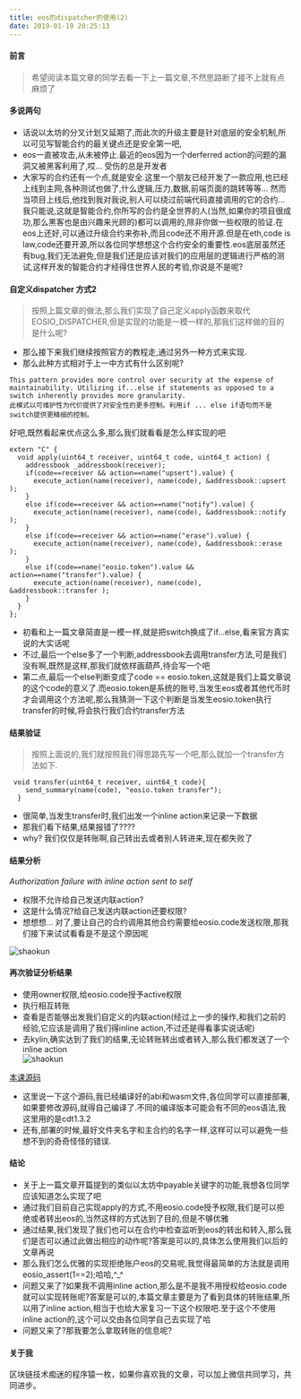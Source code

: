 ```yaml
---
title: eos的dispatcher的使用(2)
date: 2019-01-19 20:25:13
---
```


#### 前言
 > 希望阅读本篇文章的同学去看一下上一篇文章,不然思路断了接不上就有点麻烦了    
 
#### 多说两句
 * 话说以太坊的分叉计划又延期了,而此次的升级主要是针对底层的安全机制,所以可见写智能合约的最关键点还是安全第一吧,
 * eos一直被攻击,从未被停止.最近的eos因为一个derferred action的问题的漏洞又被黑客利用了,哎... 受伤的总是开发者
 * 大家写的合约还有一个点,就是安全.这里一个朋友已经开发了一款应用,也已经上线到主网,各种测试也做了,什么逻辑,压力,数据,前端页面的跳转等等... 然而当项目上线后,他找到我对我说,别人可以绕过前端代码直接调用的它的合约...  我只能说,这就是智能合约,你所写的合约是全世界的人(当然,如果你的项目很成功,那么黑客也是由兴趣来光顾的)都可以调用的,除非你做一些权限的验证.在eos上还好,可以通过升级合约来弥补,而且code还不用开源.但是在eth,code is law,code还要开源,所以各位同学想想这个合约安全的重要性.eos底层虽然还有bug,我们无法避免,但是我们还是应该对我们的应用层的逻辑进行严格的测试,这样开发的智能合约才经得住世界人民的考验,你说是不是呢?

#### 自定义dispatcher 方式2
>按照上篇文章的做法,那么我们实现了自己定义apply函数来取代EOSIO_DISPATCHER,但是实现的功能是一模一样的,那我们这样做的目的是什么呢?

* 那么接下来我们继续按照官方的教程走,通过另外一种方式来实现.
* 那么此种方式相对于上一中方式有什么区别呢?

```
This pattern provides more control over security at the expense of maintainability. Utilizing if...else if statements as opposed to a switch inherently provides more granularity.
此模式以可维护性为代价提供了对安全性的更多控制。利用if ... else if语句而不是switch提供更精细的控制。
```
好吧,既然看起来优点这么多,那么我们就看看是怎么样实现的吧

```
extern "C" {
  void apply(uint64_t receiver, uint64_t code, uint64_t action) {
    addressbook _addressbook(receiver);
    if(code==receiver && action==name("upsert").value) {
      execute_action(name(receiver), name(code), &addressbook::upsert );
    }
    else if(code==receiver && action==name("notify").value) {
      execute_action(name(receiver), name(code), &addressbook::notify );
    }
    else if(code==receiver && action==name("erase").value) {
      execute_action(name(receiver), name(code), &addressbook::erase );
    }
    else if(code==name("eosio.token").value && action==name("transfer").value) {
      execute_action(name(receiver), name(code), &addressbook::transfer );
    }
  }
};
```
* 初看和上一篇文章简直是一模一样,就是把switch换成了if...else,看来官方真实说的大实话呢
* 不过,最后一个else多了一个判断,addressbook去调用transfer方法,可是我们没有啊,既然是这样,那我们就依样画葫芦,待会写一个吧
* 第二点,最后一个else判断变成了code == eosio.token,这就是我们上篇文章说的这个code的意义了.而eosio.token是系统的账号,当发生eos或者其他代币时才会调用这个方法呢,那么我猜测一下这个判断是当发生eosio.token执行transfer的时候,将会执行我们合约transfer方法

#### 结果验证
>按照上面说的,我们就按照我们得思路先写一个吧,那么就加一个transfer方法如下.

```
 void transfer(uint64_t receiver, uint64_t code){
    send_summary(name(code), "eosio.token transfer");
  }
```
* 很简单,当发生transfer时,我们出发一个inline action来记录一下数据
* 那我们看下结果,结果报错了???? 
* why? 我们仅仅是转账啊,自己转出去或者别人转进来,现在都失败了

#### 结果分析
*Authorization failure with inline action sent to self*

* 权限不允许给自己发送内联action?
* 这是什么情况?给自己发送内联action还要权限?
* 想想想... 对了,要让自己的合约调用其他合约需要给eosio.code发送权限,那我们接下来试试看看是不是这个原因呢

![shaokun](/img_eos1/eos_react9.gif)

#### 再次验证分析结果
* 使用owner权限,给eosio.code授予active权限
* 执行相互转账
* 查看是否能够出发我们自定义的内联action(经过上一步的操作,和我们之前的经验,它应该是调用了我们得inline action,不过还是得看事实说话呢)
* 去kylin,确实达到了我们的结果,无论转账转出或者转入,那么我们都发送了一个inline action  
![shaokun](/img_eos1/eos_react10.gif)

[本课源码](https://github.com/shaokun11/eosabout/tree/eos-dispatcher-02)  

* 这里说一下这个源码,我已经编译好的abi和wasm文件,各位同学可以直接部署,如果要修改源码,就得自己编译了.不同的编译版本可能会有不同的eos语法,我这里用的是cdt1.3.2
* 还有,部署的时候,最好文件夹名字和主合约的名字一样,这样可以可以避免一些想不到的奇奇怪怪的错误.


#### 结论
* 关于上一篇文章开篇提到的类似以太坊中payable关键字的功能,我想各位同学应该知道怎么实现了吧
* 通过我们目前自己实现apply的方式,不用eosio.code授予权限,我们是可以拒绝或者转出eos的,当然这样的方式达到了目的,但是不够优雅
* 通过结果,我们发现了我们也可以在合约中检查监听到eos的转出和转入,那么我们是否可以通过此做出相应的动作呢?答案是可以的,具体怎么使用我们以后的文章再说
* 那么我们怎么优雅的实现拒绝账户eos的交易呢,我觉得最简单的方法就是调用eosio_assert(1==2);哈哈,^_^
* 问题又来了?如果我不调用inline action,那么是不是我不用授权给eosio.code就可以实现转账呢?答案是可以的,本篇文章主要是为了看到具体的转账结果,所以用了inline action,相当于也给大家复习一下这个权限吧.至于这个不使用inline action的,这个可以交由各位同学自己去实现了哈
* 问题又来了?那我要怎么拿取转账的信息呢?

#### 关于我
区块链技术痴迷的程序猿一枚，如果你喜欢我的文章，可以加上微信共同学习，共同进步。  
